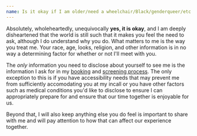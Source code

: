 ```yaml
---
name: Is it okay if I am older/need a wheelchair/Black/genderqueer/etc.?
---
```


Absolutely, wholeheartedly, unequivocally <strong>yes, it is okay</strong>, and I am deeply disheartened that the world is still such that it makes you feel the need to ask, although I do understand why you do. What matters to me is the way you treat me. Your race, age, looks, religion, and other information is in no way a determining factor for whether or not I'll meet with you.

The <em>only</em> information you need to disclose about yourself to see me is the information I ask for in my [booking](#contact) and [screening process](#screening-options). The only exception to this is if you have accessibility needs that may prevent me from sufficiently accomodating you at my incall or you have other factors such as medical conditions you'd like to disclose to ensure I can appropriately prepare for and ensure that our time together is enjoyable for us.

Beyond that, I will also keep anything else you do feel is important to share with me and will pay attention to how that can affect our experience together.
